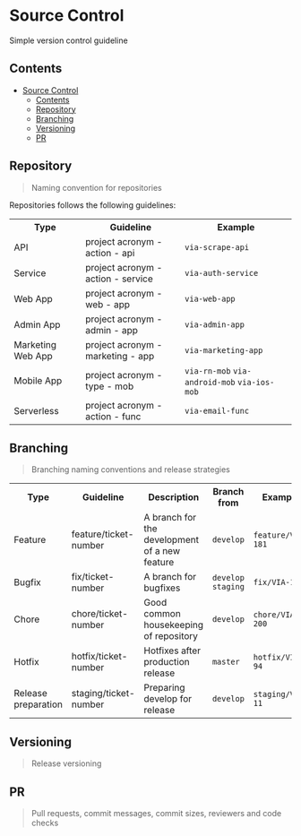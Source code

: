 # Source Control

Simple version control guideline

## Contents

- [Source Control](#source-control)
  - [Contents](#contents)
  - [Repository](#repository)
  - [Branching](#branching)
  - [Versioning](#versioning)
  - [PR](#pr)

## Repository

> Naming convention for repositories

Repositories follows the following guidelines:

<table width="80%">
    <tr>
        <th>Type</th>
        <th>Guideline</th> 
        <th>Example</th>
    </tr>
    <tr>
        <td>API</td>
        <td>project acronym - action - api</td> 
        <td><code>via-scrape-api</code></td>
    </tr>
    <tr>
        <td>Service</td>
        <td>project acronym - action - service</td> 
        <td><code>via-auth-service</code></td>
    </tr>
    <tr>
        <td>Web App</td>
        <td>project acronym - web - app</td> 
        <td><code>via-web-app</code></td>
    </tr>
    <tr>
        <td>Admin App</td>
        <td>project acronym - admin - app</td> 
        <td><code>via-admin-app</code></td>
    </tr>
    <tr>
        <td>Marketing Web App</td>
        <td>project acronym - marketing - app</td> 
        <td><code>via-marketing-app</code></td>
    </tr>
    <tr>
        <td>Mobile App</td>
        <td>project acronym - type - mob</td> 
        <td>
            <code>via-rn-mob</code>
            <code>via-android-mob</code>
            <code>via-ios-mob</code>
        </td>
    </tr>
    <tr>
        <td>Serverless</td>
        <td>project acronym - action - func</td> 
        <td><code>via-email-func</code></td>
    </tr>
</table>

## Branching

> Branching naming conventions and release strategies

<table width="80%">
    <tr>
        <th>Type</th>
        <th>Guideline</th>
        <th>Description</th>
        <th>Branch from</th>
        <th>Example</th>
    </tr>
    <tr>
        <td>Feature</td>
        <td>feature/ticket-number</td>
        <td>A branch for the development of a new feature</td>
        <td><code>develop</code></td>
        <td><code>feature/VIA-181</code></td>
    </tr>
    <tr>
        <td>Bugfix</td>
        <td>fix/ticket-number</td>
        <td>A branch for bugfixes</td>
        <td>
            <code>develop</code>
            <code>staging</code>
        </td>
        <td><code>fix/VIA-192</code></td>
    </tr>
    <tr>
        <td>Chore</td>
        <td>chore/ticket-number</td>
        <td>Good common housekeeping of repository</td>
        <td><code>develop</code></td>
        <td><code>chore/VIA-200</code></td>
    </tr>
    <tr>
        <td>Hotfix</td>
        <td>hotfix/ticket-number</td>
        <td>Hotfixes after production release</td>
        <td><code>master</code></td>
        <td><code>hotfix/VIA-94</code></td>
    </tr>
     <tr>
        <td>Release preparation</td>
        <td>staging/ticket-number</td>
        <td>Preparing develop for release</td>
        <td><code>develop</code></td>
        <td><code>staging/VIA-11</code></td>
    </tr>
</table>

## Versioning

> Release versioning

## PR

> Pull requests, commit messages, commit sizes, reviewers and code checks

